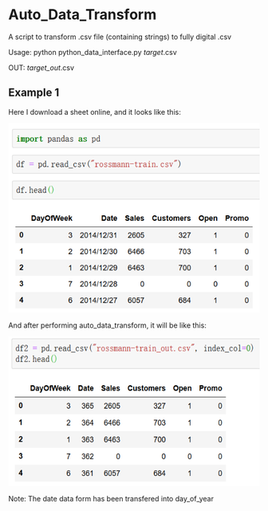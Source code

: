 # Auto_Data_Transform
A script to transform .csv file (containing strings) to fully digital .csv

Usage: python python_data_interface.py *target*.csv

OUT: *target_out*.csv

## Example 1

Here I download a sheet online, and it looks like this:

<img src= "img/input.png"  height="380">

And after performing auto_data_transform, it will be like this:

<img src= "img/output.png" height="300">

Note: The date data form has been transfered into day_of_year
